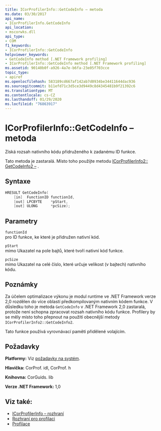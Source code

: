 ```yaml
---
title: ICorProfilerInfo::GetCodeInfo – metoda
ms.date: 03/30/2017
api_name:
- ICorProfilerInfo.GetCodeInfo
api_location:
- mscorwks.dll
api_type:
- COM
f1_keywords:
- ICorProfilerInfo::GetCodeInfo
helpviewer_keywords:
- GetCodeInfo method [.NET Framework profiling]
- ICorProfilerInfo::GetCodeInfo method [.NET Framework profiling]
ms.assetid: 90140b0f-a926-4a7e-b6fa-23e05f703cce
topic_type:
- apiref
ms.openlocfilehash: 583189cd667af142ab7d0934be34411644dac936
ms.sourcegitcommit: b11efd71c3d5ce3d9449c8d4345481b9f21392c6
ms.translationtype: MT
ms.contentlocale: cs-CZ
ms.lasthandoff: 01/29/2020
ms.locfileid: "76863917"
---
```

# <a name="icorprofilerinfogetcodeinfo-method"></a>ICorProfilerInfo::GetCodeInfo – metoda
Získá rozsah nativního kódu přidruženého k zadanému ID funkce.  
  
 Tato metoda je zastaralá. Místo toho použijte metodu [ICorProfilerInfo2:: GetCodeInfo2 –](icorprofilerinfo2-getcodeinfo2-method.md) .  
  
## <a name="syntax"></a>Syntaxe  
  
```cpp  
HRESULT GetCodeInfo(  
    [in]  FunctionID functionId,  
    [out] LPCBYTE    *pStart,  
    [out] ULONG      *pcSize);  
```  
  
## <a name="parameters"></a>Parametry  
 `functionId`  
 pro ID funkce, ke které je přidružen nativní kód.  
  
 `pStart`  
 mimo Ukazatel na pole bajtů, které tvoří nativní kód funkce.  
  
 `pcSize`  
 mimo Ukazatel na celé číslo, které určuje velikost (v bajtech) nativního kódu.  
  
## <a name="remarks"></a>Poznámky  
 Za účelem optimalizace výkonu je modul runtime ve .NET Framework verze 2,0 rozdělen do více oblastí předkompilovaným nativním kódem funkce. V důsledku toho je metoda `GetCodeInfo` v .NET Framework 2,0 zastaralá, protože není schopna zpracovat rozsah nativního kódu funkce. Profilery by se měly místo toho přepnout na použití obecnější metody `ICorProfilerInfo2::GetCodeInfo2`.  
  
 Tato funkce používá vyrovnávací paměti přidělené volajícím.  
  
## <a name="requirements"></a>Požadavky  
 **Platformy:** Viz [požadavky na systém](../../../../docs/framework/get-started/system-requirements.md).  
  
 **Hlavička:** CorProf. idl, CorProf. h  
  
 **Knihovna:** CorGuids. lib  
  
 **Verze .NET Framework:** 1,0  
  
## <a name="see-also"></a>Viz také:

- [ICorProfilerInfo – rozhraní](icorprofilerinfo-interface.md)
- [Rozhraní pro profilaci](profiling-interfaces.md)
- [Profilace](index.md)
